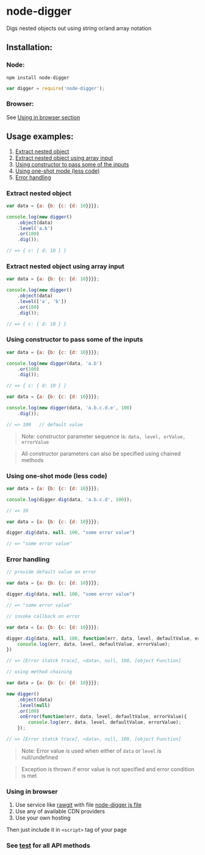 # node-digger
Digs nested objects out using string or/and array notation

## Installation:
### Node:
```shell
npm install node-digger
```
```javascript
var digger = require('node-digger');
```

### Browser:
See [Using in browser section](#using-in-browser)


## Usage examples:

1. [Extract nested object](#extract-nested-object)
2. [Extract nested object using array input](#extract-nested-object-using-array-input)
3. [Using constructor to pass some of the inputs](#using-constructor-to-pass-some-of-the-inputs)
4. [Using one-shot mode (less code)](#using-one-shot-mode-less-code)
5. [Error handling](#error-handling)

### Extract nested object
``` javascript
var data = {a: {b: {c: {d: 10}}}};

console.log(new digger()
    .object(data)
    .level('a.b')
    .or(100)
    .dig());

// => { c: { d: 10 } }
```

### Extract nested object using array input
``` javascript
var data = {a: {b: {c: {d: 10}}}};

console.log(new digger()
    .object(data)
    .level(['a', 'b'])
    .or(100)
    .dig());

// => { c: { d: 10 } }
```

### Using constructor to pass some of the inputs
``` javascript
var data = {a: {b: {c: {d: 10}}}};

console.log(new digger(data, 'a.b')
    .or(100)
    .dig());

// => { c: { d: 10 } }
```

``` javascript
var data = {a: {b: {c: {d: 10}}}};

console.log(new digger(data, 'a.b.c.d.e', 100)
    .dig());

// => 100   // default value
```
> Note: constructor parameter sequence is: `data, level, orValue, errorValue`

> All constructor parameters can also be specified using chained methods

### Using one-shot mode (less code)
``` javascript
var data = {a: {b: {c: {d: 10}}}};

console.log(digger.dig(data, 'a.b.c.d', 100));

// => 10
```

``` javascript
var data = {a: {b: {c: {d: 10}}}};

digger.dig(data, null, 100, "some error value")

// => "some error value"
```

### Error handling
``` javascript
// provide default value on error

var data = {a: {b: {c: {d: 10}}}};

digger.dig(data, null, 100, "some error value")

// => "some error value"
```

``` javascript
// invoke callback on error

var data = {a: {b: {c: {d: 10}}}};

digger.dig(data, null, 100, function(err, data, level, defaultValue, errorValue){
    console.log(err, data, level, defaultValue, errorValue);
})

// => [Error statck trace], <data>, null, 100, [object Function]
```

``` javascript
// using method chaining

var data = {a: {b: {c: {d: 10}}}};

new digger()
    .object(data)
    .level(null)
    .or(100)
    .onError(function(err, data, level, defaultValue, errorValue){
        console.log(err, data, level, defaultValue, errorValue);
    });

// => [Error statck trace], <data>, null, 100, [object Function]
```
> Note: Error value is used when either of `data` or `level` is null/undefined

> Exception is thrown if error value is not specified and error condition is met


### Using in browser
1. Use service like [rawgit](https://rawgit.com/) with file [node-digger js file](lib/node-digger.js)
2. Use any of available CDN providers
3. Use your own hosting

Then just include it in `<script>` tag of your page

### See [test](test/test.js) for all API methods
